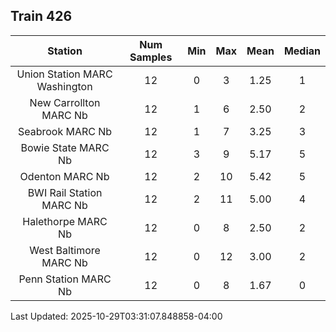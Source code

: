 ## Train 426

| Station | Num Samples | Min | Max | Mean | Median |
| :-----: | :---------: | :-: | :-: | :--: | :----: |
| Union Station MARC Washington | 12 | 0 | 3 | 1.25 | 1 |
| New Carrollton MARC Nb | 12 | 1 | 6 | 2.50 | 2 |
| Seabrook MARC Nb | 12 | 1 | 7 | 3.25 | 3 |
| Bowie State MARC Nb | 12 | 3 | 9 | 5.17 | 5 |
| Odenton MARC Nb | 12 | 2 | 10 | 5.42 | 5 |
| BWI Rail Station MARC Nb | 12 | 2 | 11 | 5.00 | 4 |
| Halethorpe MARC Nb | 12 | 0 | 8 | 2.50 | 2 |
| West Baltimore MARC Nb | 12 | 0 | 12 | 3.00 | 2 |
| Penn Station MARC Nb | 12 | 0 | 8 | 1.67 | 0 |


Last Updated: 2025-10-29T03:31:07.848858-04:00